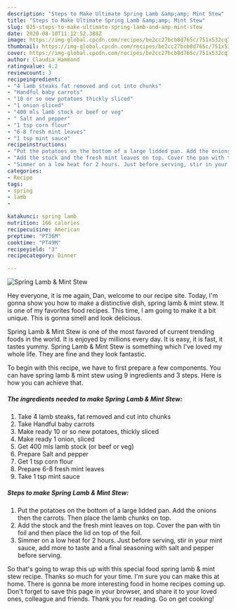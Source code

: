 ```yaml
---
description: "Steps to Make Ultimate Spring Lamb &amp;amp; Mint Stew"
title: "Steps to Make Ultimate Spring Lamb &amp;amp; Mint Stew"
slug: 825-steps-to-make-ultimate-spring-lamb-and-amp-mint-stew
date: 2020-08-10T11:12:52.388Z
image: https://img-global.cpcdn.com/recipes/be2cc27bcb8d765c/751x532cq70/spring-lamb-mint-stew-recipe-main-photo.jpg
thumbnail: https://img-global.cpcdn.com/recipes/be2cc27bcb8d765c/751x532cq70/spring-lamb-mint-stew-recipe-main-photo.jpg
cover: https://img-global.cpcdn.com/recipes/be2cc27bcb8d765c/751x532cq70/spring-lamb-mint-stew-recipe-main-photo.jpg
author: Claudia Hammond
ratingvalue: 4.2
reviewcount: 3
recipeingredient:
- "4 lamb steaks fat removed and cut into chunks"
- "Handful baby carrots"
- "10 or so new potatoes thickly sliced"
- "1 onion sliced"
- "400 mls lamb stock or beef or veg"
- " Salt and pepper"
- "1 tsp corn flour"
- "6-8 fresh mint leaves"
- "1 tsp mint sauce"
recipeinstructions:
- "Put the potatoes on the bottom of a large lidded pan. Add the onions then the carrots. Then place the lamb chunks on top."
- "Add the stock and the fresh mint leaves on top. Cover the pan with tin foil and then place the lid on top of the foil."
- "Simmer on a low heat for 2 hours. Just before serving, stir in your mint sauce, add more to taste and a final seasoning with salt and pepper before serving."
categories:
- Recipe
tags:
- spring
- lamb
- 

katakunci: spring lamb  
nutrition: 166 calories
recipecuisine: American
preptime: "PT36M"
cooktime: "PT49M"
recipeyield: "3"
recipecategory: Dinner

---
```



![Spring Lamb &amp; Mint Stew](https://img-global.cpcdn.com/recipes/be2cc27bcb8d765c/751x532cq70/spring-lamb-mint-stew-recipe-main-photo.jpg)

Hey everyone, it is me again, Dan, welcome to our recipe site. Today, I'm gonna show you how to make a distinctive dish, spring lamb &amp; mint stew. It is one of my favorites food recipes. This time, I am going to make it a bit unique. This is gonna smell and look delicious.



Spring Lamb &amp; Mint Stew is one of the most favored of current trending foods in the world. It is enjoyed by millions every day. It is easy, it is fast, it tastes yummy. Spring Lamb &amp; Mint Stew is something which I've loved my whole life. They are fine and they look fantastic.


To begin with this recipe, we have to first prepare a few components. You can have spring lamb &amp; mint stew using 9 ingredients and 3 steps. Here is how you can achieve that.

<!--inarticleads1-->

##### The ingredients needed to make Spring Lamb &amp; Mint Stew:

1. Take 4 lamb steaks, fat removed and cut into chunks
1. Take Handful baby carrots
1. Make ready 10 or so new potatoes, thickly sliced
1. Make ready 1 onion, sliced
1. Get 400 mls lamb stock (or beef or veg)
1. Prepare  Salt and pepper
1. Get 1 tsp corn flour
1. Prepare 6-8 fresh mint leaves
1. Take 1 tsp mint sauce




<!--inarticleads2-->

##### Steps to make Spring Lamb &amp; Mint Stew:

1. Put the potatoes on the bottom of a large lidded pan. Add the onions then the carrots. Then place the lamb chunks on top.
1. Add the stock and the fresh mint leaves on top. Cover the pan with tin foil and then place the lid on top of the foil.
1. Simmer on a low heat for 2 hours. Just before serving, stir in your mint sauce, add more to taste and a final seasoning with salt and pepper before serving.




So that's going to wrap this up with this special food spring lamb &amp; mint stew recipe. Thanks so much for your time. I'm sure you can make this at home. There is gonna be more interesting food in home recipes coming up. Don't forget to save this page in your browser, and share it to your loved ones, colleague and friends. Thank you for reading. Go on get cooking!
